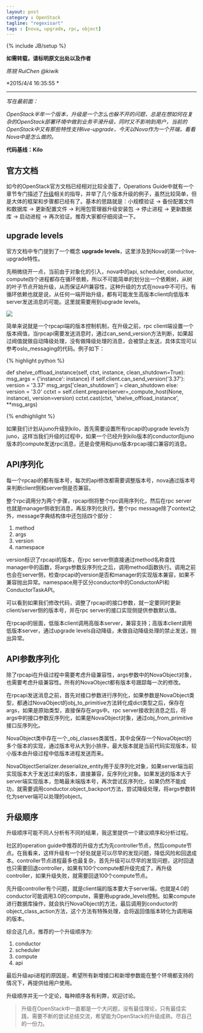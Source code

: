 ```yaml
---
layout: post
category : OpenStack
tagline: "regexisart"
tags : [nova, upgrade, rpc, object]
---
```

{% include JB/setup %}

**如需转载，请标明原文出处以及作者**

*陈锐 RuiChen @kiwik*

*2015/4/4 16:35:55 *

----------

*写在最前面：*

*OpenStack半年一个版本，升级是一个怎么也躲不开的问题，总是在想如何在复杂的OpenStack部署环境中做到业务平滑升级，同时又不影响到用户，当前的OpenStack中又有那些特性支持live-upgrade，今天以Nova作为一个开端，看看Nova中是怎么做的。*

**代码基线：Kilo**

## 官方文档 ##

如今的OpenStack官方文档已经相对比较全面了，Operations Guide中就有一个章节专门描述了[升级](http://docs.openstack.org/openstack-ops/content/ch_ops_upgrades.html "http://docs.openstack.org/openstack-ops/content/ch_ops_upgrades.html")相关的指导，并举了几个版本升级的例子，虽然比较简单，但是大体的框架和步骤都已经有了。基本的思路就是：小规模验证 -> 备份配置文件和数据库 -> 更新配置文件 -> 利用包管理器升级安装包 -> 停止进程 -> 更新数据库 -> 启动进程 -> 再次验证。推荐大家都仔细阅读一下。

## upgrade levels ##

官方文档中专门提到了一个概念 **upgrade levels**，这里涉及到Nova的第一个live-upgrade特性。

先稍微绕开一点，当前由于对象化的引入，nova中的api, scheduler, conductor, compute四个进程都存在循环依赖，所以不可能简单的划分出一个依赖树，从树的叶子节点开始升级，从而保证API兼容性，这种升级的方式在nova中不可行。有循环依赖也就是说，从任何一端开始升级，都有可能发生高版本client向低版本server发送消息的可能。这里就需要用到upgrade levels。

![][1]

简单来说就是一个rpcapi端的版本控制机制，在升级之前，rpc client端设置一个版本阀值，当rpcapi需要发送消息时，通过can\_send\_version方法判断，如果超过阀值就做自动降级处理，没有做降级处理的消息，会被禁止发送，具体实现可以参考oslo\_messaging的代码。例子如下：

{% highlight python %}

def shelve_offload_instance(self, ctxt, instance,
                            clean_shutdown=True):
    msg_args = {'instance': instance}
    if self.client.can_send_version('3.37'):
        version = '3.37'
        msg_args['clean_shutdown'] = clean_shutdown
    else:
        version = '3.0'
    cctxt = self.client.prepare(server=_compute_host(None, instance),
            version=version)
    cctxt.cast(ctxt, 'shelve_offload_instance', **msg_args)

{% endhighlight %}

如果我们计划从juno升级到kilo，首先需要设置所有rpcapi的upgrade levels为juno，这样当我们升级的过程中，如果一个已经升到kilo版本的conductor向juno版本的compute发送rpc消息，还是会使用和juno版本rpcapi接口兼容的消息。

## API序列化 ##

每一个rpcapi的都有版本号，每次的api修改都需要调整版本号，nova通过版本号来判断client侧和server侧是否兼容。

整个rpc调用分为两个步骤，rpcapi侧将整个rpc调用序列化，然后在rpc server也就是manager侧收到消息，再反序列化执行。整个rpc message除了context之外，message字典结构体中还包括四个部分：

1. method
2. args
3. version
4. namespace

version标识了rpcapi的版本，在rpc server侧直接通过method名称查找manager中的函数，将args参数反序列化之后，调用method函数执行。调用之前也会在server侧，检查rpcapi的version是否和manager的实现版本兼容，如果不兼容抛出异常。namespace用于区分conductor中的ConductorAPI和ConductorTaskAPI。

可以看到如果我们修改代码，调整了rpcapi的接口参数，就一定要同时更新client/server侧的版本号，并在rpc server的接口实现侧提供参数默认值。

在rpcapi的层面，低版本client调用高版本server，兼容支持；高版本client调用低版本server，通过upgrade levels自动降级，未做自动降级处理的禁止发送，抛出异常。

## API参数序列化 ##

除了rpcapi在升级过程中需要考虑升级兼容性，args参数中的NovaObject对象，也需要考虑升级兼容性。所有的NovaObject都有版本号跟踪每一次的修改。

在rpcapi发送消息之前，首先对接口参数进行序列化，如果参数是NovaObject类型，都通过NovaObject的obj\_to\_primitive方法转化成dict类型之后，保存在args，如果是原始类型，直接保存在args中。rpc server接收到消息之后，将args中的接口参数反序列化，如果是NovaObject对象，通过obj_from_primitive接口反序列化。

NovaObject类中存在一个\_obj\_classes类属性，其中会保存一个NovaObject的多个版本的实现，通过版本号从大到小排序，最大版本就是当前代码实现版本，较小版本由升级过程中低版本进程发送而来。

NovaObjectSerializer.deserialize\_entity用于反序列化对象，如果server端当前实现版本大于发送过来的版本，直接兼容，反序列化对象。如果发送的版本大于server端实现版本，忽略最末端版本号，再次尝试反序列化，如果仍然不能成功，就需要调用conductor.object_backport方法，尝试降级处理，将args参数转化为server端可以处理的object。

## 升级顺序 ##

升级顺序可能不同人分析有不同的结果，我这里提供一个建议顺序和分析过程。

社区的operation guide中推荐的升级方式为先controller节点，然后compute节点。在我看来，这样升级有一个好处就是可以尽早的发现问题，降低风险和回退成本。controller节点进程最多也最复杂，首先升级可以尽早的发现问题，这时回退也只需要回退controller，如果有100个compute都升级完成了，再升级controller，如果升级失败，就需要回退100个compute节点。

先升级controller有个问题，就是client端的版本要大于server端，也就是4.0的conductor可能调用3.0的compute，需要用upgrade\_levels控制。如果compute进行数据库操作，就会执行NovaObject的方法，最后调用到conductor的object_class_action方法，这个方法有特殊处理，会将返回值版本转化为调用端的版本。

综合这几点，推荐的一个升级顺序为:

1. conductor
2. scheduler
3. compute
4. api

最后升级api进程的原因是，希望所有新增接口和新增参数能在整个环境都支持的情况下，再提供给用户使用。

升级顺序并无一个定论，每种顺序各有利弊，欢迎讨论。

> 升级在OpenStack中一直都是一个大问题，没有最佳理论，只有最佳实践，需要不断的尝试总结交流，希望能为OpenStack的升级成熟，尽自己的一份力。


[1]: https://raw.github.com/kiwik/kiwik.github.io/master/_posts_images/2015-04-04/1.PNG
